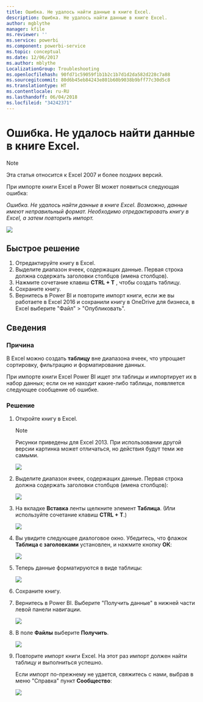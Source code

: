```yaml
---
title: Ошибка. Не удалось найти данные в книге Excel.
description: Ошибка. Не удалось найти данные в книге Excel.
author: mgblythe
manager: kfile
ms.reviewer: ''
ms.service: powerbi
ms.component: powerbi-service
ms.topic: conceptual
ms.date: 12/06/2017
ms.author: mblythe
LocalizationGroup: Troubleshooting
ms.openlocfilehash: 90fd71c59059f1b1b2c1b7d1d2da582d228c7a88
ms.sourcegitcommit: 80d6b45eb84243e801b60b9038b9bff77c30d5c8
ms.translationtype: HT
ms.contentlocale: ru-RU
ms.lasthandoff: 06/04/2018
ms.locfileid: "34242371"
---
```

# <a name="error-we-couldnt-find-any-data-in-your-excel-workbook"></a>Ошибка. Не удалось найти данные в книге Excel.

>[!NOTE]
>Эта статья относится к Excel 2007 и более поздних версий.

При импорте книги Excel в Power BI может появиться следующая ошибка:

*Ошибка. Не удалось найти данные в книге Excel. Возможно, данные имеют неправильный формат. Необходимо отредактировать книгу в Excel, а затем повторить импорт.*

![](media/service-admin-troubleshoot-excel-workbook-data/pbi_wecouldntfindanydata.png)

## <a name="quick-solution"></a>Быстрое решение
1. Отредактируйте книгу в Excel.
2. Выделите диапазон ячеек, содержащих данные. Первая строка должна содержать заголовки столбцов (имена столбцов).
3. Нажмите сочетание клавиш **CTRL + T** , чтобы создать таблицу.
4. Сохраните книгу.
5. Вернитесь в Power BI и повторите импорт книги, если же вы работаете в Excel 2016 и сохранили книгу в OneDrive для бизнеса, в Excel выберите "Файл" > "Опубликовать".

## <a name="details"></a>Сведения
### <a name="cause"></a>Причина
В Excel можно создать **таблицу** вне диапазона ячеек, что упрощает сортировку, фильтрацию и форматирование данных.

При импорте книги Excel Power BI ищет эти таблицы и импортирует их в набор данных; если он не находит какие-либо таблицы, появляется следующее сообщение об ошибке.

### <a name="solution"></a>Решение
1. Откройте книгу в Excel. 
    >[!NOTE]
    >Рисунки приведены для Excel 2013. При использовании другой версии картинка может отличаться, но действия будут теми же самыми.
    
    ![](media/service-admin-troubleshoot-excel-workbook-data/pbi_trb_xlwksht1.png)
2. Выделите диапазон ячеек, содержащих данные. Первая строка должна содержать заголовки столбцов (имена столбцов):
   
    ![](media/service-admin-troubleshoot-excel-workbook-data/pbi_trb_xlwksht2.png)
3. На вкладке **Вставка** ленты щелкните элемент **Таблица**. (Или используйте сочетание клавиш **CTRL + T**.)
   
    ![](media/service-admin-troubleshoot-excel-workbook-data/pbi_trb_xlwksht3.png)
4. Вы увидите следующее диалоговое окно. Убедитесь, что флажок **Таблица с заголовками** установлен, и нажмите кнопку **ОК**:
   
    ![](media/service-admin-troubleshoot-excel-workbook-data/pbi_trb_xlcreatetbl.png)
5. Теперь данные форматируются в виде таблицы:
   
    ![](media/service-admin-troubleshoot-excel-workbook-data/pbi_trb_xltbl.png)
6. Сохраните книгу.
7. Вернитесь в Power BI. Выберите "Получить данные" в нижней части левой панели навигации.
   
    ![](media/service-admin-troubleshoot-excel-workbook-data/pbi_getdata.png)
8. В поле **Файлы** выберите **Получить**.
   
    ![](media/service-admin-troubleshoot-excel-workbook-data/pbi_getfiles.png)
9. Повторите импорт книги Excel. На этот раз импорт должен найти таблицу и выполниться успешно.
   
    Если импорт по-прежнему не удается, свяжитесь с нами, выбрав в меню "Справка" пункт **Сообщество**:
   
    ![](media/service-admin-troubleshoot-excel-workbook-data/pbi_questionmenucommunity.png)

